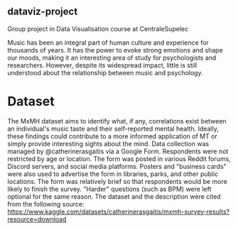 ## dataviz-project
Group project in Data Visualisation course at CentraleSupelec

Music has been an integral part of human culture and experience for thousands of years. It has the power to evoke strong emotions and shape our moods, making it an interesting area of study for psychologists and researchers. However, despite its widespread impact, little is still understood about the relationship between music and psychology.

# Dataset
The MxMH dataset aims to identify what, if any, correlations exist between an individual's music taste and their self-reported mental health. Ideally, these findings could contribute to a more informed application of MT or simply provide interesting sights about the mind.
Data collection was managed by @catherinerasgaitis via a Google Form. Respondents were not restricted by age or location. The form was posted in various Reddit forums, Discord servers, and social media platforms. Posters and "business cards" were also used to advertise the form in libraries, parks, and other public locations. The form was relatively brief so that respondents would be more likely to finish the survey. "Harder" questions (such as BPM) were left optional for the same reason.
The dataset and the description were cited from the following source: https://www.kaggle.com/datasets/catherinerasgaitis/mxmh-survey-results?resource=download

